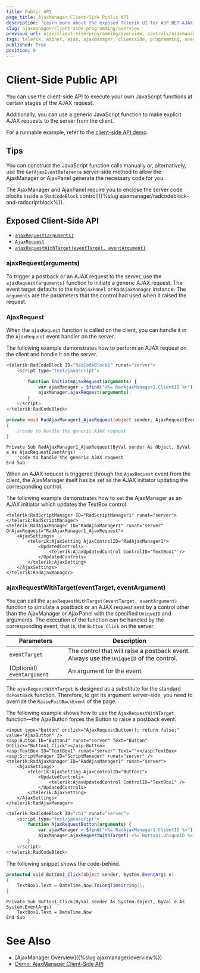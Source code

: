 ```yaml
---
title: Public API
page_title: AjaxManager Client-Side Public API
description: "Learn more about the exposed Telerik UI for ASP.NET AJAX client-side properties."
slug: ajaxmanager/client-side-programming/overview
previous_url: ajax/client-side-programming/overview, controls/ajaxmanager/client-side-programming/overview
tags: telerik, aspnet, ajax, ajaxmanager, clientside, programming, overview
published: True
position: 0
---
```


# Client-Side Public API 

You can use the client-side API to execute your own JavaScript functions at certain stages of the AJAX request. 

Additionally, you can use a generic JavaScript function to make explicit AJAX requests to the server from the client. 

For a runnable example, refer to the [client-side API demo](https://demos.telerik.com/aspnet-ajax/Ajax/Examples/Manager/ClientSideAPI/DefaultCS.aspx).

## Tips 

You can construct the JavaScript function calls manually or, alternatively, use the `GetAjaxEventReference` server-side method to allow the AjaxManager or AjaxPanel generate the necessary code for you.

The AjaxManager and AjaxPanel require you to enclose the server code blocks inside a [`RadCodeBlock` control]({%slug ajaxmanager/radcodeblock-and-radscriptblock%}).

## Exposed Client-Side API

* [`ajaxRequest(arguments)`](#ajaxRequest(arguments))
* [`AjaxRequest`](#ajaxrequest)
* [`ajaxRequestWithTarget(eventTarget, eventArgument)`](#ajaxrequestwithtarget(eventtarget-eventargument))


### ajaxRequest(arguments)

To trigger a postback or an AJAX request to the server, use the `ajaxRequest(arguments)` function to initiate a generic AJAX request. The event target defaults to the `RadAjaxPanel` or `RadAjaxManager` instance. The `arguments` are the parameters that the control had used when it raised the request.

### AjaxRequest

When the `ajaxRequest` function is called on the client, you can handle it in the `AjaxRequest` event handler on the server.

The following example demonstrates how to perform an AJAX request on the client and handle it on the server.

````JavaScript
<telerik:RadCodeBlock ID="RadCodeBlock1" runat="server">
	<script type="text/javascript">

		function InitiateAjaxRequest(arguments) {
			var ajaxManager = $find("<%= RadAjaxManager1.ClientID %>");
			ajaxManager.ajaxRequest(arguments);
		}
	</script>
</telerik:RadCodeBlock>
````

````C#
private void RadAjaxManager1_AjaxRequest(object sender, AjaxRequestEventArgs e)
{
	//code to handle the generic AJAX request
}  
````
````VB
Private Sub RadAjaxManager1_AjaxRequest(ByVal sender As Object, ByVal e As AjaxRequestEventArgs)
	'code to handle the generic AJAX request
End Sub
````


When an AJAX request is triggered through the `AjaxRequest` event from the client, the AjaxManager itself has be set as the AJAX initiator updating the corresponding control.

The following example demonstrates how to set the AjaxManager as an AJAX initiator which updates the TextBox control.

````ASP.NET
<telerik:RadScriptManager ID="RadScriptManager1" runat="server">
</telerik:RadScriptManager>
<telerik:RadAjaxManager ID="RadAjaxManager1" runat="server" OnAjaxRequest="RadAjaxManager1_AjaxRequest">
	<AjaxSettings>
		<telerik:AjaxSetting AjaxControlID="RadAjaxManager1">
			<UpdatedControls>
				<telerik:AjaxUpdatedControl ControlID="TextBox1" />
			</UpdatedControls>
		</telerik:AjaxSetting>
	</AjaxSettings>
</telerik:RadAjaxManager>
````


### ajaxRequestWithTarget(eventTarget, eventArgument)

You can call the `ajaxRequestWithTarget(eventTarget, eventArgument)` function to simulate a postback or an AJAX request sent by a control other than the AjaxManager or AjaxPanel with the specified `UniqueID` and arguments. The execution of the function can be handled by the corresponding event, that is, the `Button_Click` on the server.


| Parameters | Description |
| ------ | ------ |
| `eventTarget` |The control that will raise a postback event. Always use the `UniqueID` of the control.|
| (Optional) `eventArgument` |An argument for the event.|

The `ajaxRequestWithTarget` is designed as a substitute for the standard `doPostBack` function. Therefore, to get its argument server-side, you need to override the `RaisePostBackEvent` of the page.

The following example shows how to use the `AjaxRequestWithTarget` function&mdash;the AjaxButton forces the Button to raise a postback event. 

````ASP.NET
<input type="button" onclick="AjaxRequestButton(); return false;" value="AjaxButton" />
<asp:Button ID="Button1" runat="server" Text="Button" OnClick="Button1_Click"></asp:Button>
<asp:TextBox ID="TextBox1" runat="server" Text=""></asp:TextBox>
<asp:ScriptManager ID="ScriptManager" runat="server" />
<telerik:RadAjaxManager ID="RadAjaxManager1" runat="server">
	<AjaxSettings>
		<telerik:AjaxSetting AjaxControlID="Button1">
			<UpdatedControls>
				<telerik:AjaxUpdatedControl ControlID="TextBox1" />
			</UpdatedControls>
		</telerik:AjaxSetting>
	</AjaxSettings>
</telerik:RadAjaxManager>
````

````JavaScript
<telerik:RadCodeBlock ID="cb1" runat="server">
	<script type="text/javascript">
		function AjaxRequestButton(arguments) {
			var ajaxManager = $find("<%= RadAjaxManager1.ClientID %>");
			ajaxManager.ajaxRequestWithTarget('<%= Button1.UniqueID %>', '');
		}
	</script>
</telerik:RadCodeBlock>
````

The following snippet shows the code-behind.

````C#
protected void Button1_Click(object sender, System.EventArgs e)
{
	TextBox1.Text = DateTime.Now.ToLongTimeString();
}
````
````VB
Private Sub Button1_Click(ByVal sender As System.Object, ByVal e As System.EventArgs)
	TextBox1.Text = DateTime.Now
End Sub
````


# See Also

* [AjaxManager Overview]({%slug ajaxmanager/overview%})
* [Demo: AjaxManager Client-Side API](https://demos.telerik.com/aspnet-ajax/ajax/examples/manager/clientsideapi/defaultcs.aspx)
